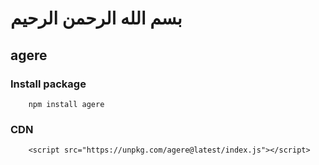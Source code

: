 ﻿# بسم الله الرحمن الرحيم
## agere

### Install package
        npm install agere

### CDN
        <script src="https://unpkg.com/agere@latest/index.js"></script>

